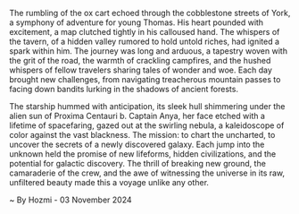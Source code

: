 
The rumbling of the ox cart echoed through the cobblestone streets of York, a symphony of adventure for young Thomas. His heart pounded with excitement, a map clutched tightly in his calloused hand. The whispers of the tavern, of a hidden valley rumored to hold untold riches, had ignited a spark within him. The journey was long and arduous, a tapestry woven with the grit of the road, the warmth of crackling campfires, and the hushed whispers of fellow travelers sharing tales of wonder and woe. Each day brought new challenges, from navigating treacherous mountain passes to facing down bandits lurking in the shadows of ancient forests.  

The starship hummed with anticipation, its sleek hull shimmering under the alien sun of Proxima Centauri b. Captain Anya, her face etched with a lifetime of spacefaring, gazed out at the swirling nebula, a kaleidoscope of color against the vast blackness. The mission: to chart the uncharted, to uncover the secrets of a newly discovered galaxy. Each jump into the unknown held the promise of new lifeforms, hidden civilizations, and the potential for galactic discovery. The thrill of breaking new ground, the camaraderie of the crew, and the awe of witnessing the universe in its raw, unfiltered beauty made this a voyage unlike any other. 

~ By Hozmi - 03 November 2024
